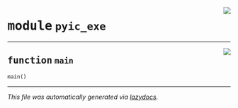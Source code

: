 <!-- markdownlint-disable -->

<a href="../src/pyic/pyic_exe.py#L0"><img align="right" style="float:right;" src="https://img.shields.io/badge/-source-cccccc?style=flat-square"></a>

# <kbd>module</kbd> `pyic_exe`

---

<a href="../src/pyic/pyic_exe.py#L7"><img align="right" style="float:right;" src="https://img.shields.io/badge/-source-cccccc?style=flat-square"></a>

## <kbd>function</kbd> `main`

```python
main()
```

---

_This file was automatically generated via [lazydocs](https://github.com/ml-tooling/lazydocs)._
